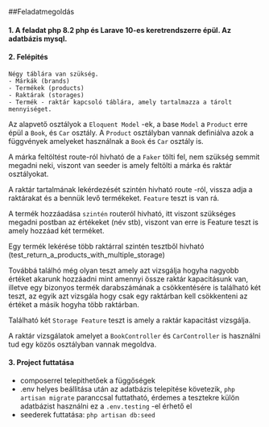 ##Feladatmegoldás

#### 1. A feladat php 8.2 php és Larave 10-es keretrendszerre épül. Az adatbázis mysql.

#### 2. Felépités
    Négy táblára van szükség.
    - Márkák (brands)
    - Termékek (products)
    - Raktárak (storages)
    - Termék - raktár kapcsoló táblára, amely tartalmazza a tárolt mennyiséget.

Az alapvető osztályok a `Eloquent Model` -ek, a base `Model` a `Product` erre épül a `Book`, és `Car` osztály.
A `Product` osztályban vannak definiálva azok a függvények amelyeket használnak a `Book` és `Car` osztály is.

A márka feltöltést route-ról hivható de a `Faker` tölti fel, nem szükség semmit megadni neki, viszont van seeder is amely feltölti a márka és raktár osztályokat.

A raktár tartalmának lekérdezését szintén hivható route -ról, vissza adja a raktárakat és a bennük levő termékeket. `Feature` teszt is van rá.

A termék hozzáadása `szintén` routeról hivható, itt viszont szükséges megadni postban az értékeket (név stb), viszont van erre is Feature teszt is amely hozzáad két terméket.

Egy termék lekérése több raktárral szintén tesztből hivható (test_return_a_products_with_multiple_storage)

Továbbá találhó még olyan teszt amely azt vizsgálja hogyha nagyobb értéket akarunk hozzáadni mint amennyi össze raktár kapacitásunk van, illetve egy bizonyos termék darabszámának a csökkentésére is található két teszt, az egyik azt vizsgála hogy csak egy raktárban kell csökkenteni az értéket a másik hogyha több raktárban.

Található két `Storage Feature` teszt is amely a raktár kapacitást vizsgálja.

A raktár vizsgálatok amelyet a `BookController` és `CarController` is használni tud egy közös osztályban vannak megoldva.

#### 3. Project futtatása
- composerrel telepithetőek a függőségek
- .env helyes beállitása után az adatbázis telepitése követezik, `php artisan migrate` paranccsal futtatható, érdemes a tesztekre külön adatbázist használni ez a `.env.testing` -el érhető el
- seederek futtatása: `php artisan db:seed`

